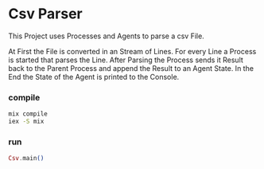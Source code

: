 # Csv Parser

This Project uses Processes and Agents to parse a csv File.

At First the File is converted in an Stream of Lines. For every Line a Process is started that parses the Line. After Parsing the Process sends it Result back to the Parent Process and append the Result to an Agent State. In the End the State of the Agent is printed to the Console.

### compile 

```bash
mix compile
iex -S mix
```

### run
```elixir
Csv.main()
```